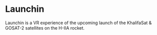 # Launchin
Launchin is a VR experience of the upcoming launch of the KhalifaSat & GOSAT-2 satellites on the H-IIA rocket.